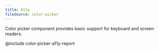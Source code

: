 ```yaml
---
title: A11y
fileSource: color-picker
---
```


Color picker component provides basic support for keyboard and screen readers.

@include color-picker-a11y-report
